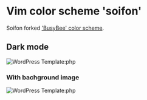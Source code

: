 # Vim color scheme 'soifon'

Soifon forked ['BusyBee' color scheme](https://github.com/vim-scripts/BusyBee).

## Dark mode

![WordPress Template:php](https://raw.githubusercontent.com/wiki/akiya64/soifon/images/soifon-0-9.png)

### With bachground image

![WordPress Template:php](https://raw.githubusercontent.com/wiki/akiya64/soifon/images/soifon-bg-scr.png)
